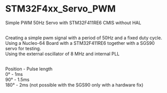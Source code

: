 # STM32F4xx_Servo_PWM<br>
Simple PWM 50Hz Servo with STM32F411RE6 CMIS without HAL<br><br>

Creating a simple pwm signal with a period of 50Hz and a fixed duty cycle.<br> 
Using a Nucleo-64 Board with a STM32F411RE6 together with a SGS90 servo for testing.<br>
Using the external oscillator of 8 MHz and internal PLL<br><br>

Position - Pulse length<br>
0°  - 1ms <br>
90° - 1.5ms<br>
180° - 2ms (not possible with the SGS90 only with a hardware fix) <br>
 
